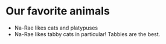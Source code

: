 # Our favorite animals

- Na-Rae likes cats and platypuses
- Na-Rae likes tabby cats in particular! Tabbies are the best. 

